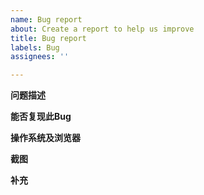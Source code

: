 ```yaml
---
name: Bug report
about: Create a report to help us improve
title: Bug report
labels: Bug
assignees: ''

---
```


**问题描述**

**能否复现此Bug**

**操作系统及浏览器**

**截图**

**补充**
